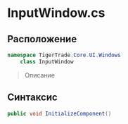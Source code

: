 
# InputWindow.cs
## Расположение
```csharp
namespace TigerTrade.Core.UI.Windows  
    class InputWindow
```

> Описание

## Синтаксис
```csharp
public void InitializeComponent()
```
